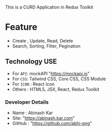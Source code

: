 This is a CURD Application in Redux Toolkit

# Feature
- Create , Update, Read, Delete
- Search, Sorting, Filter, Pegination

## Technology USE
- For `API`: mockAPI "https://mockapi.io"
- For `CSS`: Tailwind CSS, Core CSS, CSS Module
- For `ICON` : React Icon
- Others : HTML5, JSX, React, Redux Toolkit

### Developer Details
- Name : Abinash Kar 
- Site: "https://abinash.kar.com"
- GitHub : "https://github.com/abhi-png"